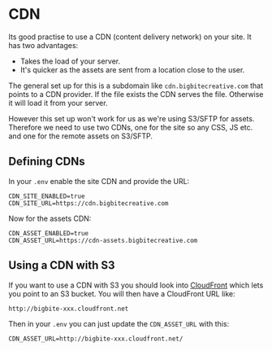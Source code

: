 # CDN

Its good practise to use a CDN (content delivery network) on your site. It has two advantages:

* Takes the load of your server.
* It's quicker as the assets are sent from a location close to the user.

The general set up for this is a subdomain like `cdn.bigbitecreative.com` that points to a CDN provider. If the file exists the CDN serves the file. Otherwise it will load it from your server.

However this set up won't work for us as we're using S3/SFTP for assets. Therefore we need to use two CDNs, one for the site so any CSS, JS etc. and one for the remote assets on S3/SFTP.

## Defining CDNs

In your `.env` enable the site CDN and provide the URL:

```
CDN_SITE_ENABLED=true
CDN_SITE_URL=https://cdn.bigbitecreative.com
```

Now for the assets CDN:

```
CDN_ASSET_ENABLED=true
CDN_ASSET_URL=https://cdn-assets.bigbitecreative.com
```

## Using a CDN with S3

If you want to use a CDN with S3 you should look into [CloudFront](http://aws.amazon.com/cloudfront/) which lets you point to an S3 bucket. You will then have a CloudFront URL like:

`http://bigbite-xxx.cloudfront.net`

Then in your `.env` you can just update the `CDN_ASSET_URL` with this:

```
CDN_ASSET_URL=http://bigbite-xxx.cloudfront.net/
```
